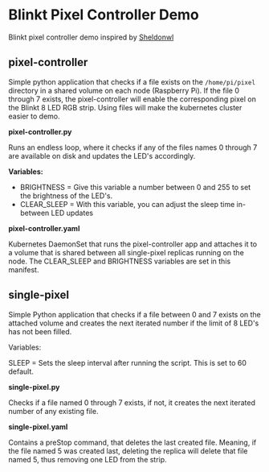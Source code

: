 # Blinkt Pixel Controller Demo

Blinkt pixel controller demo inspired by [Sheldonwl](https://github.com/Sheldonwl/rpi-travel-case)

## pixel-controller

Simple python application that checks if a file exists on the `/home/pi/pixel` directory in a shared volume on each node (Raspberry Pi). 
If the file 0 through 7 exists, the pixel-controller will enable the corresponding pixel on the Blinkt 8 LED RGB strip.
Using files will make the kubernetes cluster easier to demo. 

**pixel-controller.py**

Runs an endless loop, where it checks if any of the files names 0 through 7 are available on disk and updates the LED's accordingly.

**Variables:**

- BRIGHTNESS = Give this variable a number between 0 and 255 to set the brightness of the LED's.
- CLEAR_SLEEP = With this variable, you can adjust the sleep time in-between LED updates

**pixel-controller.yaml**

Kubernetes DaemonSet that runs the pixel-controller app and attaches it to a volume that is shared between all single-pixel replicas running on the node. The CLEAR_SLEEP and BRIGHTNESS variables are set in this manifest.

## single-pixel

Simple Python application that checks if a file between 0 and 7 exists on the attached volume and creates the next iterated number if the limit of 8 LED's has not been filled.

Variables:

SLEEP = Sets the sleep interval after running the script. This is set to 60 default.

**single-pixel.py**

Checks if a file named 0 through 7 exists, if not, it creates the next iterated number of any existing file.

**single-pixel.yaml**

Contains a preStop command, that deletes the last created file. Meaning, if the file named 5 was created last, deleting the replica will delete that file named 5, thus removing one LED from the strip.
